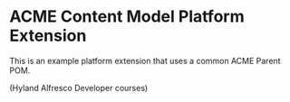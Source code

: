 # ACME Content Model Platform Extension

This is an example platform extension that uses a common ACME Parent POM.

(Hyland Alfresco Developer courses)
